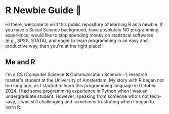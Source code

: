 # R Newbie Guide 🐣
Hi there, welcome to visit this public repository of learning R as a newbie. If you have a Social Science background, have absolutely NO programming experience, would like to stop spending money on statistical softwares (e.g., SPSS, STATA), and eager to learn programming in an easy and productive way, then you're at the right place!✨

## Me and R
I'm a CS (Computer Science ❌ Communication Science ✅) research master's student at the University of Amsterdam. My story with R began not too long ago, as I started to learn this programming language in October 2024. I had some programming experience in Python when I was an undergraduate student. However, speaking from someone who's not tech-savy, it was still challenging and sometimes frustrating when I began to learn R. 

